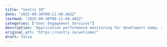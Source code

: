 ```yaml
---
title: "Sentry IO"
date: "2025-09-30T00:11:40.402Z"
lastmod: "2025-09-30T00:11:40.402Z"
categories: ["User Engagement Services"]
description: "Application performance monitoring for developers &amp; software teams to see errors clearer, solve issues faster &amp; continue learning continuously. Get started at sentry.io."
original_url: "https://sentry.io/welcome/"
draft: false
---
```

